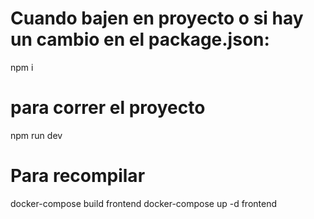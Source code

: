 # Cuando bajen en proyecto o si hay un cambio en el package.json:

npm i

# para correr el proyecto

npm run dev

# Para recompilar

docker-compose build frontend
docker-compose up -d frontend

